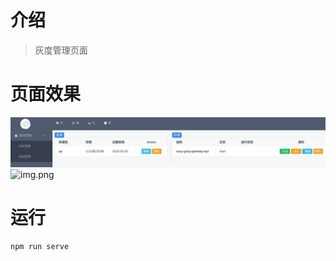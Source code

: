 # 介绍
> 灰度管理页面
> 
# 页面效果
![img_1.png](img_1.png)![img.png](img.png)

# 运行
```shell
npm run serve
```
